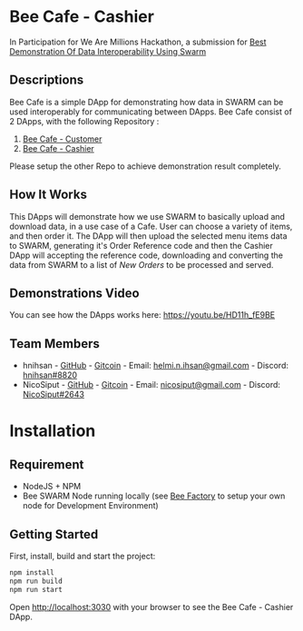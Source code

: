 # Bee Cafe - Cashier

In Participation for We Are Millions Hackathon, a submission for [Best Demonstration Of Data Interoperability Using Swarm](https://gitcoin.co/issue/fairdatasociety/wam/2/100027831)

## Descriptions

Bee Cafe is a simple DApp for demonstrating how data in SWARM can be used interoperably for communicating between DApps.
Bee Cafe consist of 2 DApps, with the following Repository :

1. [Bee Cafe - Customer](https://github.com/hnihsan/bee-cafe-customer)
2. [Bee Cafe - Cashier](https://github.com/hnihsan/bee-cafe-cashier)

Please setup the other Repo to achieve demonstration result completely.

## How It Works

This DApps will demonstrate how we use SWARM to basically upload and download data, in a use case of a Cafe.
User can choose a variety of items, and then order it. The DApp will then upload the selected menu items data to SWARM, generating it's Order Reference code and then the Cashier DApp will accepting the reference code, downloading and converting the data from SWARM to a list of _New Orders_ to be processed and served.

## Demonstrations Video

You can see how the DApps works here:
https://youtu.be/HD11h_fE9BE

## Team Members

- hnihsan - [GitHub](https://github.com/hnihsan) - [Gitcoin](https://gitcoin.co/hnihsan) - Email: [helmi.n.ihsan@gmail.com](mailto:helmi.n.ihsan@gmail.com) - Discord: [hnihsan#8820](https://discordapp.com/users/513001948098723864)
- NicoSiput - [GitHub](https://github.com/NicoSiput) - [Gitcoin](https://gitcoin.co/nicosiput) - Email: [nicosiput@gmail.com](mailto:nicosiput@gmail.com) - Discord: [NicoSiput#2643](https://discordapp.com/users/524064020437925888)

# Installation

## Requirement

- NodeJS + NPM
- Bee SWARM Node running locally (see [Bee Factory](https://github.com/ethersphere/bee-factory) to setup your own node for Development Environment)

## Getting Started

First, install, build and start the project:

```bash
npm install
npm run build
npm run start
```

Open [http://localhost:3030](http://localhost:3000) with your browser to see the Bee Cafe - Cashier DApp.
